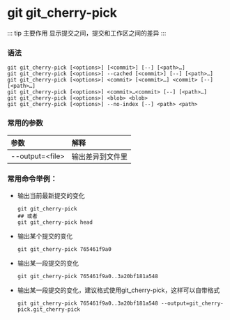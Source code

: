 # git git_cherry-pick

::: tip 主要作用
显示提交之间，提交和工作区之间的差异
:::

### 语法

```git
git git_cherry-pick [<options>] [<commit>] [--] [<path>…​]
git git_cherry-pick [<options>] --cached [<commit>] [--] [<path>…​]
git git_cherry-pick [<options>] <commit> [<commit>…​] <commit> [--] [<path>…​]
git git_cherry-pick [<options>] <commit>…​<commit> [--] [<path>…​]
git git_cherry-pick [<options>] <blob> <blob>
git git_cherry-pick [<options>] --no-index [--] <path> <path>
```

### 常用的参数

| 参数                | 解释       |
|:----------------- |:-------- |
| --output=\<file\> | 输出差异到文件里 |

### 常用命令举例：

- 输出当前最新提交的变化
  
  ```git
  git git_cherry-pick
  ## 或者
  git git_cherry-pick head
  ```

- 输出某个提交的变化
  
  ```git
  git git_cherry-pick 765461f9a0
  ```

- 输出某一段提交的变化
  
  ```git
  git git_cherry-pick 765461f9a0..3a20bf181a548
  ```

- 输出某一段提交的变化，建议格式使用git_cherry-pick，这样可以自带格式
  
  ```git
  git git_cherry-pick 765461f9a0..3a20bf181a548 --output=git_cherry-pick.git_cherry-pick
  ```
